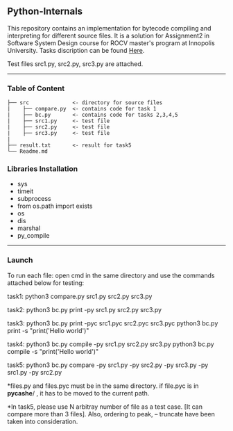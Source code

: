 ## Python-Internals
This repository contains an implementation for bytecode compiling and interpreting for different source files. It is a solution for Assignment2 in Software System Design course for ROCV master's program at Innopolis University. Tasks discription can be found [Here](https://hackmd.io/@gFZmdMTOQxGFHEFqqU8pMQ/BJMsNk3Au/).

Test files src1.py, src2.py, src3.py are attached.

---
### Table of Content 
```
├── src              <- directory for source files 
|    ├── compare.py  <- contains code for task 1
|    ├── bc.py       <- contains code for tasks 2,3,4,5
|    ├── src1.py     <- test file
|    ├── src2.py     <- test file
|    ├── src3.py     <- test file
|
├── result.txt       <- result for task5
└── Readme.md
```

### Libraries Installation
- sys
- timeit
- subprocess
- from os.path import exists
- os
- dis
- marshal
- py_compile

---

### Launch
To run each file:
open cmd in the same directory and use the commands attached below for testing:

task1: 
python3 compare.py src1.py src2.py src3.py

task2:
python3 bc.py print -py src1.py src2.py src3.py

task3:
python3 bc.py print -pyc src1.pyc src2.pyc src3.pyc
python3 bc.py print -s "print('Hello world')"

task4:
python3 bc.py compile -py src1.py src2.py src3.py
python3 bc.py compile -s "print('Hello world')"

task5:
python3 bc.py compare -py src1.py -py src2.py -py src3.py -py src1.py -py src2.py

*files.py and files.pyc must be in the same directory. if file.pyc is in __pycashe__/ , it has to be moved to the current path.

*In task5, please use N arbitray number of file as a test case. [It can compare more than 3 files].
Also, ordering to peak, – truncate have been taken into consideration.

